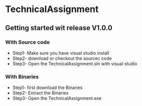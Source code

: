 # TechnicalAssignment
## Getting started wit release V1.0.0
 
### With Source code
- Step1- Make sure you have visual studio install
- Step2- download or checkout the sourcec code
- Step3- Open the TechnicalAssignment.sln with visual studio

### With Binaries
- Step1- first download the Binaries
- Step2- Extract the Binaries
- Step3- Open the TechnicalAssignment.exe
